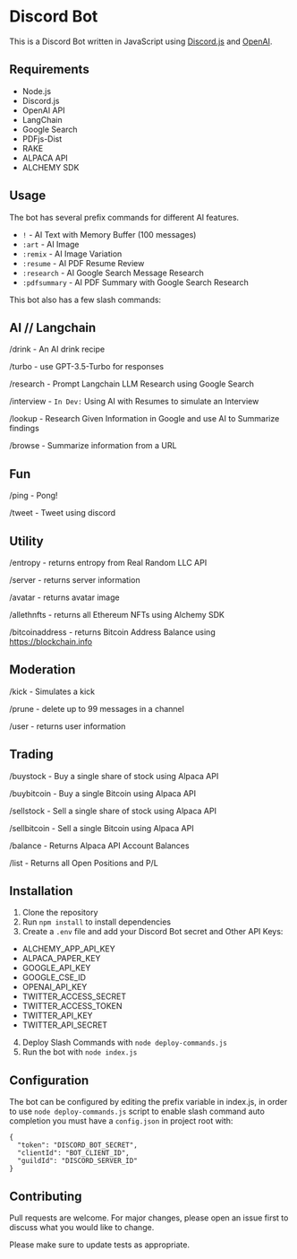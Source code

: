 # Discord Bot

This is a Discord Bot written in JavaScript using [Discord.js](https://discord.js.org/) and [OpenAI](https://openai.com/).

## Requirements

- Node.js
- Discord.js
- OpenAI API
- LangChain
- Google Search
- PDFjs-Dist
- RAKE
- ALPACA API
- ALCHEMY SDK

## Usage

The bot has several prefix commands for different AI features.

- `!` - AI Text with Memory Buffer (100 messages)
- `:art` - AI Image
- `:remix` - AI Image Variation
- `:resume` - AI PDF Resume Review
- `:research` - AI Google Search Message Research
- `:pdfsummary` - AI PDF Summary with Google Search Research

This bot also has a few slash commands:


## AI // Langchain
/drink - An AI drink recipe

/turbo - use GPT-3.5-Turbo for responses

/research - Prompt Langchain LLM Research using Google Search

/interview - `In Dev:` Using AI with Resumes to simulate an Interview

/lookup - Research Given Information in Google and use AI to Summarize findings

/browse - Summarize information from a URL 


## Fun
/ping - Pong!

/tweet - Tweet using discord


## Utility
/entropy - returns entropy from Real Random LLC API

/server - returns server information

/avatar - returns avatar image

/allethnfts - returns all Ethereum NFTs using Alchemy SDK

/bitcoinaddress - returns Bitcoin Address Balance using https://blockchain.info


## Moderation
/kick - Simulates a kick

/prune - delete up to 99 messages in a channel

/user - returns user information


## Trading
/buystock - Buy a single share of stock using Alpaca API

/buybitcoin - Buy a single Bitcoin using Alpaca API

/sellstock - Sell a single share of stock using Alpaca API

/sellbitcoin - Sell a single Bitcoin using Alpaca API

/balance - Returns Alpaca API Account Balances

/list - Returns all Open Positions and P/L


## Installation

1. Clone the repository
2. Run `npm install` to install dependencies
3. Create a `.env` file and add your Discord Bot secret and Other API Keys:
- ALCHEMY_APP_API_KEY
- ALPACA_PAPER_KEY
- GOOGLE_API_KEY
- GOOGLE_CSE_ID
- OPENAI_API_KEY
- TWITTER_ACCESS_SECRET
- TWITTER_ACCESS_TOKEN
- TWITTER_API_KEY
- TWITTER_API_SECRET
4. Deploy Slash Commands with `node deploy-commands.js`
5. Run the bot with `node index.js`

## Configuration

The bot can be configured by editing the prefix variable in index.js, in order to use `node deploy-commands.js` script to enable slash command auto completion you must have a `config.json` in project root with:

```
{
  "token": "DISCORD_BOT_SECRET",
  "clientId": "BOT_CLIENT_ID",
  "guildId": "DISCORD_SERVER_ID"
}
```

## Contributing

Pull requests are welcome. For major changes, please open an issue first to discuss what you would like to change.

Please make sure to update tests as appropriate.